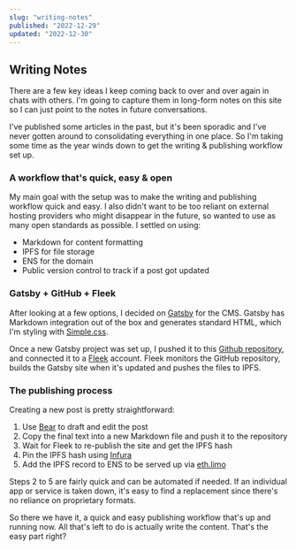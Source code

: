 ```yaml
---
slug: "writing-notes"
published: "2022-12-29"
updated: "2022-12-30"
---
```


## Writing Notes
There are a few key ideas I keep coming back to over and over again in chats with others. I'm going to capture them in long-form notes on this site so I can just point to the notes in future conversations.

I've published some articles in the past, but it's been sporadic and I've never gotten around to consolidating everything in one place. So I'm taking some time as the year winds down to get the writing & publishing workflow set up.


### A workflow that's quick, easy & open
My main goal with the setup was to make the writing and publishing workflow quick and easy. I also didn't want to be too reliant on external hosting providers who might disappear in the future, so wanted to use as many open standards as possible. I settled on using:
- Markdown for content formatting
- IPFS for file storage
- ENS for the domain
- Public version control to track if a post got updated

### Gatsby + GitHub + Fleek
After looking at a few options, I decided on [Gatsby](https://www.gatsbyjs.com/) for the CMS. Gatsby has Markdown integration out of the box and generates standard HTML, which I'm styling with [Simple.css](https://simplecss.org/).

Once a new Gatsby project was set up, I pushed it to this [Github repository](https://github.com/dineshraju/blog), and connected it to a [Fleek](https://fleek.co) account. Fleek monitors the GitHub repository, builds the Gatsby site when it's updated and pushes the files to IPFS.

### The publishing process
Creating a new post is pretty straightforward:
1. Use [Bear](https://bear.app/) to draft and edit the post
2. Copy the final text into a new Markdown file and push it to the repository
3. Wait for Fleek to re-publish the site and get the IPFS hash
4. Pin the IPFS hash using [Infura](https://www.infura.io/)
5. Add the IPFS record to ENS to be served up via [eth.limo](https://eth.limo/)

Steps 2 to 5 are fairly quick and can be automated if needed. If an individual app or service is taken down, it's easy to find a replacement since there's no reliance on proprietary formats.

So there we have it, a quick and easy publishing workflow that's up and running now. All that's left to do is actually write the content. That's the easy part right?